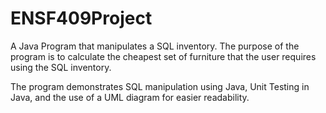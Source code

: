 # ENSF409Project

A Java Program that manipulates a SQL inventory. 
The purpose of the program is to calculate the cheapest set of furniture that the user requires using the SQL inventory. 

The program demonstrates SQL manipulation using Java, Unit Testing in Java, and the use of a UML diagram for easier readability.
